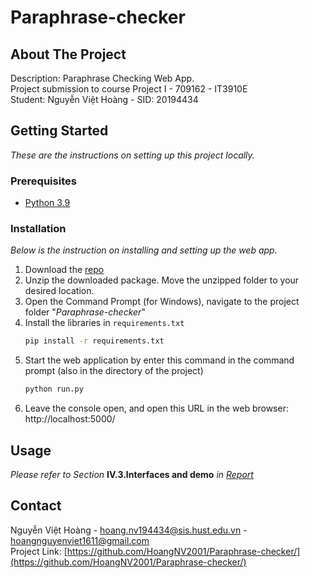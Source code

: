 # Paraphrase-checker



## About The Project
Description: Paraphrase Checking Web App. <br>
Project submission to course Project I - 709162 - IT3910E<br>
Student: Nguyễn Việt Hoàng - SID: 20194434<br>

## Getting Started
_These are the instructions on setting up this project locally._
### Prerequisites
* [Python 3.9](https://www.python.org/downloads/release/python-390/)
### Installation

_Below is the instruction on installing and setting up the web app._

1. Download the [repo](https://github.com/HoangNV2001/Paraphrase-checker/)
2. Unzip the downloaded package. Move the unzipped folder to your desired location.
3. Open the Command Prompt (for Windows), navigate to the project folder "_Paraphrase-checker_"
4. Install the libraries in `requirements.txt`
   ```sh
   pip install -r requirements.txt
   ```
5. Start the web application by enter this command in the command prompt (also in the directory of the project)
   ```sh
   python run.py
   ```
6. Leave the console open, and open this URL in the web browser: http://localhost:5000/

## Usage
_Please refer to Section_ **IV.3.Interfaces and demo** _in [Report](https://github.com/HoangNV2001/Paraphrase-checker/blob/main/Report.pdf)_

## Contact
Nguyễn Việt Hoàng - hoang.nv194434@sis.hust.edu.vn - hoangnguyenviet1611@gmail.com </br>
Project Link: [https://github.com/HoangNV2001/Paraphrase-checker/](https://github.com/HoangNV2001/Paraphrase-checker/)

